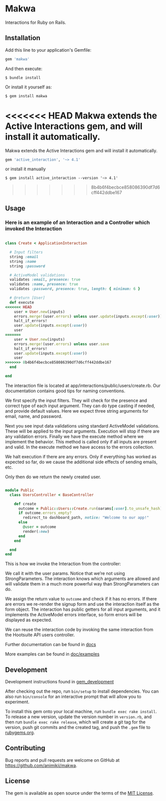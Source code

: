 # Makwa

Interactions for Ruby on Rails.

## Installation

Add this line to your application's Gemfile:

```ruby
gem 'makwa'
```

And then execute:

```shell
$ bundle install
```

Or install it yourself as:

```shell
$ gem install makwa
```

<<<<<<< HEAD
Makwa extends the Active Interactions gem, and will install it automatically.
=======
Makwa extends the Active Interactions gem and will install it automatically.

```ruby
gem 'active_interaction', '~> 4.1'
```

or install it manually

```shell
$ gem install active_interaction --version '~> 4.1' 
```
>>>>>>> 8b4b6f4becbce858086390df7d6cff442ddbe167

## Usage

### Here is an example of an Interaction and a Controller which invoked the Interaction

```ruby

class Create < ApplicationInteraction

  # Input filters
  string :email
  string :name
  string :password

  # ActiveModel validations
  validates :email, presence: true
  validates :name, presence: true
  validates :password, presence: true, length: { minimum: 6 }

  # @return [User]
  def execute
<<<<<<< HEAD
    user = User.new(inputs)
    errors.merge!(user.errors) unless user.update(inputs.except(:user))
    halt_if_errors!
    user.update(inputs.except(:user))
    user
=======
	user = User.new(inputs)
	errors.merge!(user.errors) unless user.save
	halt_if_errors!
	user.update(inputs.except(:user))
	user
>>>>>>> 8b4b6f4becbce858086390df7d6cff442ddbe167
  end

end
```

The interaction file is located at app/interactions/public/users/create.rb. Our documentation contains good tips for
naming conventions.

We first specify the input filters. They will check for the presence and correct type of each input argument. They can
do type casting if needed, and provide default values. Here we expect three string arguments for email, name, and
password.

Next you see input data validations using standard ActiveModel validations. These will be applied to the input
arguments. Execution will stop if there are any validation errors. Finally we have the execute method where we implement
the behavior. This method is called only if all inputs are present and valid. In the execute method we have access to
the errors collection.

We halt execution if there are any errors. Only if everything has worked as expected so far, do we cause the additional
side effects of sending emails, etc.

Only then do we return the newly created user.

```ruby

module Public
  class UsersController < BaseController

    def create
      outcome = Public::Users::Create.run(oarams[:user].to_unsafe_hash)
      if outcome.errors_empty?
        redirect_to dashboard_path, notice: "Welcome to our app!"
      else
        @user = outcome
        render(:new)
      end
    end

  end
end
```

This is how we invoke the Interaction from the controller:

We call it with the user params. Notice that we’re not using StrongParameters. The interaction knows which arguments are
allowed and will validate them in a much more powerful way than StrongParameters can do.

We assign the return value to `outcome` and check if it has no errors. If there are errors we re-render the signup form
and use the interaction itself as the form object. The interaction has public getters for all input arguments, and it
implements the ActiveModel errors interface, so form errors will be displayed as expected.

We can reuse the interaction code by invoking the same interaction from the Hootsuite API users controller.

Further documentation can be found in [docs](doc/guides/01-why_interactions_tldr.md)

More examples can be found in [doc/examples](dov/examples)

## Development

Development instructions found in [gem_development](gem_development/how_to_release_new_version.md)

After checking out the repo, run `bin/setup` to install dependencies. You can also run `bin/console` for an interactive
prompt that will allow you to experiment.

To install this gem onto your local machine, run `bundle exec rake install`. To release a new version, update the
version number in `version.rb`, and then run `bundle exec rake release`, which will create a git tag for the version,
push git commits and the created tag, and push the `.gem` file to [rubygems.org](https://rubygems.org).

## Contributing

Bug reports and pull requests are welcome on GitHub at https://github.com/animikii/makwa.

## License

The gem is available as open source under the terms of the [MIT License](https://opensource.org/licenses/MIT).
